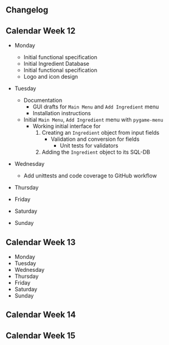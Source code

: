 Changelog
---

## Calendar Week 12
* Monday
  * Initial functional specification
  * Initial Ingredient Database
  * Initial functional specification
  * Logo and icon design

* Tuesday
  * Documentation
    * GUI drafts for `Main Menu` and `Add Ingredient` menu
    * Installation instructions
  * Initial `Main Menu`, `Add Ingredient` menu with `pygame-menu`
    * Working initial interface for
        1) Creating an `Ingredient` object from input fields
           * Validation and conversion for fields
             * Unit tests for validators
        2) Adding the `Ingredient` object to its SQL-DB

* Wednesday
  * Add unittests and code coverage to GitHub workflow
* Thursday
* Friday
* Saturday
* Sunday

## Calendar Week 13
* Monday
* Tuesday
* Wednesday
* Thursday
* Friday
* Saturday
* Sunday

## Calendar Week 14
## Calendar Week 15
